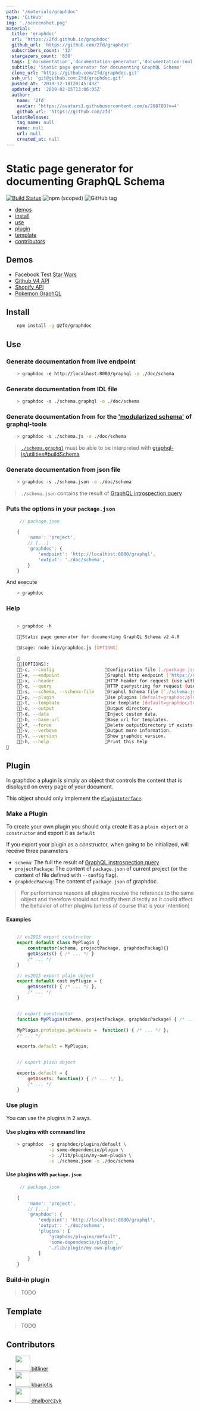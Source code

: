 ```yaml
---
path: '/materials/graphdoc'
type: 'GitHub'
img: './screenshot.png'
material:
  title: 'graphdoc'
  url: 'https://2fd.github.io/graphdoc'
  github_url: 'https://github.com/2fd/graphdoc'
  subscribers_count: '12'
  stargazers_count: '638'
  tags: ['documentation','documentation-generator','documentation-tool','graphql']
  subtitle: 'Static page generator for documenting GraphQL Schema'
  clone_url: 'https://github.com/2fd/graphdoc.git'
  ssh_url: 'git@github.com:2fd/graphdoc.git'
  pushed_at: '2018-12-18T20:45:43Z'
  updated_at: '2019-02-15T13:06:05Z'
  author:
    name: '2fd'
    avatar: 'https://avatars1.githubusercontent.com/u/208789?v=4'
    github_url: 'https://github.com/2fd'
  latestRelease:
    tag_name: null
    name: null
    url: null
    created_at: null
---
```

# Static page generator for documenting GraphQL Schema

[![Build Status](https://travis-ci.org/2fd/graphdoc.svg?branch=master)](https://travis-ci.org/2fd/graphdoc)
![npm (scoped)](https://img.shields.io/npm/v/@2fd/graphdoc.svg?style=flat-square)
![GitHub tag](https://img.shields.io/github/tag/2fd/graphdoc.svg?style=flat-square)

* [demos](#demos)
* [install](#install)
* [use](#use)
* [plugin](#plugin)
* [template](#template)
* [contributors](#contributors)

## Demos

* Facebook Test [Star Wars](https://2fd.github.io/graphdoc/star-wars)
* [Github V4 API](https://2fd.github.io/graphdoc/github)
* [Shopify API](https://2fd.github.io/graphdoc/shopify/)
* [Pokemon GraphQL](https://2fd.github.io/graphdoc/pokemon)

## Install

```bash
    npm install -g @2fd/graphdoc
```

## Use

### Generate documentation from live endpoint

```bash
    > graphdoc -e http://localhost:8080/graphql -o ./doc/schema
```

### Generate documentation from IDL file

```bash
    > graphdoc -s ./schema.graphql -o ./doc/schema
```

### Generate documentation from for the ['modularized schema'](http://dev.apollodata.com/tools/graphql-tools/generate-schema.html#modularizing) of graphql-tools

```bash
    > graphdoc -s ./schema.js -o ./doc/schema
```

> [`./schema.graphql`](https://github.com/2fd/graphdoc/blob/master/test/starwars.graphql) must be able to be interpreted with [graphql-js/utilities#buildSchema](http://graphql.org/graphql-js/utilities/#buildschema)


### Generate documentation from json file

```bash
    > graphdoc -s ./schema.json -o ./doc/schema
```

> `./schema.json` contains the result of [GraphQL introspection query](https://github.com/2fd/graphdoc/blob/gh-pages/introspection.graphql)

### Puts the options in your `package.json`

```javascript
     // package.json

    {
        'name': 'project',
        // [...]
        'graphdoc': {
            'endpoint': 'http://localhost:8080/graphql',
            'output': './doc/schema',
        }
    }
```

And execute

```bash
    > graphdoc
```

### Help

```bash

    > graphdoc -h
    
    Static page generator for documenting GraphQL Schema v2.4.0

    Usage: node bin/graphdoc.js [OPTIONS] 

    
    [OPTIONS]:
    -c, --config                   Configuration file [./package.json].
    -e, --endpoint                 Graphql http endpoint ['https://domain.com/graphql'].
    -x, --header                   HTTP header for request (use with --endpoint). ['Authorization: Token cb8795e7'].
    -q, --query                    HTTP querystring for request (use with --endpoint) ['token=cb8795e7'].
    -s, --schema, --schema-file    Graphql Schema file ['./schema.json'].
    -p, --plugin                   Use plugins [default=graphdoc/plugins/default].
    -t, --template                 Use template [default=graphdoc/template/slds].
    -o, --output                   Output directory.
    -d, --data                     Inject custom data.
    -b, --base-url                 Base url for templates.
    -f, --force                    Delete outputDirectory if exists.
    -v, --verbose                  Output more information.
    -V, --version                  Show graphdoc version.
    -h, --help                     Print this help


```

## Plugin

In graphdoc a plugin is simply an object that controls the content that is displayed
on every page of your document.

This object should only implement the [`PluginInterface`](https://github.com/2fd/graphdoc/blob/master/lib/interface.d.ts#L12-L117).

### Make a Plugin

To create your own plugin you should only create it as a `plain object`
or a `constructor` and export it as `default`

If you export your plugin as a constructor, when going to be initialized,
will receive three parameters

* `schema`: The full the result of [GraphQL instrospection query](https://github.com/2fd/graphdoc/blob/gh-pages/introspection.graphql)
* `projectPackage`: The content of `package.json` of current project (or the content of file defined with `--config` flag).
* `graphdocPackag`: The content of `package.json` of graphdoc.

> For performance reasons all plugins receive the reference to the same object
> and therefore should not modify them directly as it could affect the behavior
> of other plugins (unless of course that is your intention)

#### Examples

```typescript

    // es2015 export constructor
    export default class MyPlugin {
        constructor(schema, projectPackage, graphdocPackag){}
        getAssets() { /* ... */ }
        /* ... */
    }

```

```typescript
    // es2015 export plain object
    export default cost myPlugin = {
        getAssets() { /* ... */ },
        /* ... */
    }
```

```javascript

    // export constructor
    function MyPlugin(schema, projectPackage, graphdocPackage) { /* ... */ }

    MyPlugin.prototype.getAssets =  function() { /* ... */ };
    /* ... */

    exports.default = MyPlugin;
```

```javascript

    // export plain object

    exports.default = {
        getAssets: function() { /* ... */ },
        /* ... */
    }

```

### Use plugin

You can use the plugins in 2 ways.


#### Use plugins with command line

```bash
    > graphdoc  -p graphdoc/plugins/default \
                -p some-dependencie/plugin \
                -p ./lib/plugin/my-own-plugin \
                -s ./schema.json -o ./doc/schema
```

#### Use plugins with `package.json`

```javascript
     // package.json

    {
        'name': 'project',
        // [...]
        'graphdoc': {
            'endpoint': 'http://localhost:8080/graphql',
            'output': './doc/schema',
            'plugins': [
                'graphdoc/plugins/default',
                'some-dependencie/plugin',
                './lib/plugin/my-own-plugin'
            ]
        }
    }
```

### Build-in plugin

> TODO

## Template

> TODO


## Contributors

- [<img src='https://avatars2.githubusercontent.com/u/1301838?v=4' width='40'> bitliner](https://github.com/bitliner)
- [<img src='https://avatars0.githubusercontent.com/u/605742?v=4' width='40'> kbariotis](https://github.com/kbariotis)
- [<img src='https://avatars1.githubusercontent.com/u/2903325?v=4' width='40'> dnalborczyk](https://github.com/dnalborczyk)
